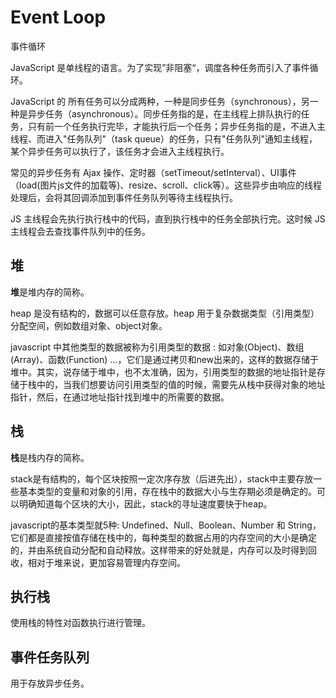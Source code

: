 # Event Loop

事件循环

JavaScript 是单线程的语言。为了实现”非阻塞“，调度各种任务而引入了事件循环。

JavaScript 的 所有任务可以分成两种，一种是同步任务（synchronous），另一种是异步任务（asynchronous）。同步任务指的是，在主线程上排队执行的任务，只有前一个任务执行完毕，才能执行后一个任务；异步任务指的是，不进入主线程、而进入"任务队列"（task queue）的任务，只有"任务队列"通知主线程，某个异步任务可以执行了，该任务才会进入主线程执行。

常见的异步任务有 Ajax 操作、定时器（setTimeout/setInterval）、UI事件（load(图片js文件的加载等)、resize、scroll、click等）。这些异步由响应的线程处理后，会将其回调添加到事件任务队列等待主线程执行。

JS 主线程会先执行执行栈中的代码，直到执行栈中的任务全部执行完。这时候 JS 主线程会去查找事件队列中的任务。

## 堆

**堆**是堆内存的简称。

heap 是没有结构的，数据可以任意存放。heap 用于复杂数据类型（引用类型）分配空间，例如数组对象、object对象。

javascript 中其他类型的数据被称为引用类型的数据 : 如对象(Object)、数组(Array)、函数(Function) …，它们是通过拷贝和new出来的，这样的数据存储于堆中。其实，说存储于堆中，也不太准确，因为，引用类型的数据的地址指针是存储于栈中的，当我们想要访问引用类型的值的时候，需要先从栈中获得对象的地址指针，然后，在通过地址指针找到堆中的所需要的数据。


## 栈

**栈**是栈内存的简称。

stack是有结构的，每个区块按照一定次序存放（后进先出），stack中主要存放一些基本类型的变量和对象的引用，存在栈中的数据大小与生存期必须是确定的。可以明确知道每个区块的大小，因此，stack的寻址速度要快于heap。

javascript的基本类型就5种: Undefined、Null、Boolean、Number 和 String，它们都是直接按值存储在栈中的，每种类型的数据占用的内存空间的大小是确定的，并由系统自动分配和自动释放。这样带来的好处就是，内存可以及时得到回收，相对于堆来说，更加容易管理内存空间。

## 执行栈

使用栈的特性对函数执行进行管理。

## 事件任务队列

用于存放异步任务。